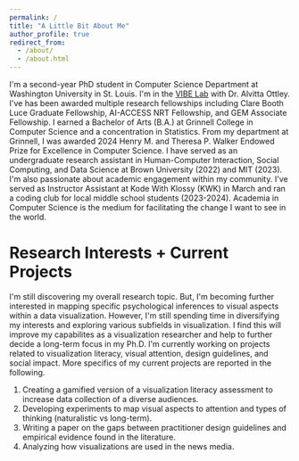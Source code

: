 ```yaml
---
permalink: /
title: "A Little Bit About Me"
author_profile: true
redirect_from: 
  - /about/
  - /about.html
---
```


 I'm a second-year PhD student in Computer Science Department at Washington University in St. Louis. I'm in the [VIBE Lab](https://visualdata.wustl.edu/) with Dr. Alvitta Ottley. I've has been awarded multiple research fellowships including Clare Booth Luce Graduate Fellowship, AI-ACCESS NRT Fellowship, and GEM Associate Fellowship. I earned a Bachelor of Arts (B.A.) at Grinnell College in Computer Science and a concentration in Statistics. From my department at Grinnell, I was awarded 2024 Henry M. and Theresa P. Walker Endowed Prize for Excellence in Computer Science. I have served as an undergraduate research assistant in Human-Computer Interaction, Social Computing, and Data Science at Brown University (2022) and MIT (2023). I'm also passionate about academic engagement within my community. I've served as Instructor Assistant at Kode With Klossy (KWK) in March and ran a coding club for local middle school students (2023-2024). Academia in Computer Science is the medium for facilitating the change I want to see in the world.


Research Interests + Current Projects
======
I'm still discovering my overall research topic. But, I'm becoming further interested in mapping specific psychological inferences to visual aspects within a data visualization. However, I'm still spending time in diversifying my interests and exploring various subfields in visualization. I find this will improve my capabilites as a visualization researcher and help to further decide a long-term focus in my Ph.D. I'm currently working on projects related to visualization literacy, visual attention, design guidelines, and social impact. More specifics of my current projects are reported in the following. 
1. Creating a gamified version of a visualization literacy assessment to increase data collection of a diverse audiences. 
1. Developing experiments to map visual aspects to attention and types of thinking (naturalistic vs long-term). 
1. Writing a paper on the gaps between practitioner design guidelines and empirical evidence found in the literature. 
1. Analyzing how visualizations are used in the news media.

